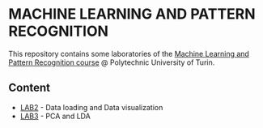 # MACHINE LEARNING AND PATTERN RECOGNITION

This repository contains some laboratories of the [Machine Learning and Pattern Recognition course](https://didattica.polito.it/pls/portal30/gap.pkg_guide.viewGap?p_cod_ins=01URTOV&p_a_acc=2022&p_header=S&p_lang=&multi=N) @ Polytechnic University of Turin.

## Content

- [LAB2](https://github.com/luapicella/Machine-Learning-I/tree/main/lab2) - Data loading and Data visualization
- [LAB3](https://github.com/luapicella/Machine-Learning-I/tree/main/lab3) - PCA and LDA 
